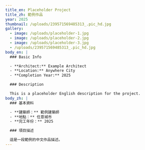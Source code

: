 ```yaml
---
title_en: Placeholder Project
title_zh: 範例作品
year: 2025
thumbnail: /uploads/239571569485313_.pic_hd.jpg
gallery:
  - image: /uploads/placeholder-1.jpg
  - image: /uploads/placeholder-2.jpg
  - image: /uploads/placeholder-3.jpg
  - /uploads/239571569485313_.pic_hd.jpg
body_en: |
  ### Basic Info

  - **Architect:** Example Architect  
  - **Location:** Anywhere City  
  - **Completion Year:** 2025  

  ### Description

  This is a placeholder English description for the project.
body_zh: |
  ### 基本資料

  - **建築師：** 範例建築師  
  - **地點：** 任意城市  
  - **完工年份：** 2025  

  ### 項目描述

  這是一段範例的中文作品描述。
---
```


